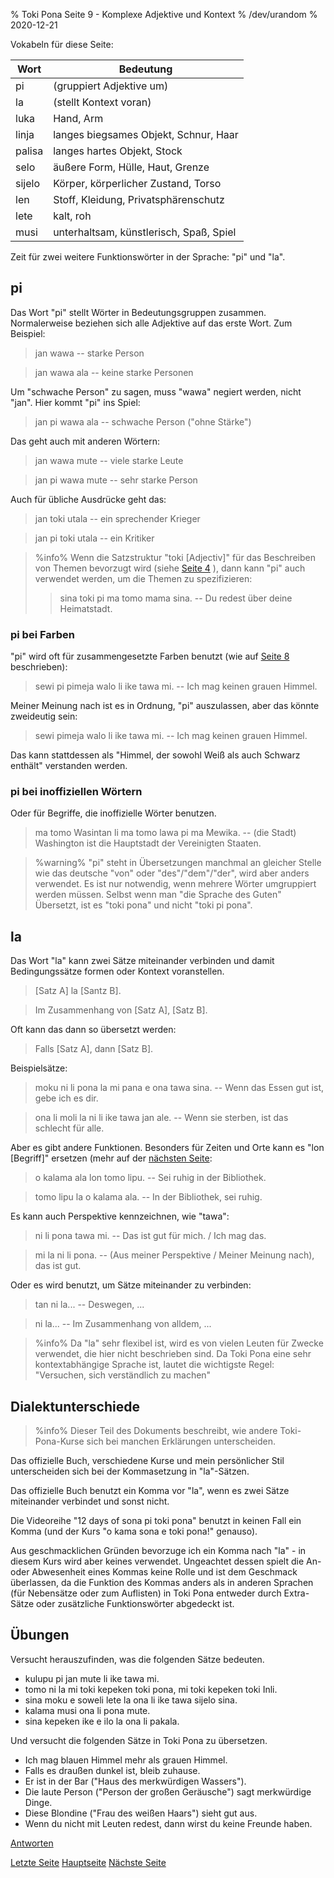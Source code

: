 % Toki Pona Seite 9 - Komplexe Adjektive und Kontext
% /dev/urandom
% 2020-12-21

Vokabeln für diese Seite:

| Wort  | Bedeutung                               |
|-------|-----------------------------------------|
| pi    | (gruppiert Adjektive um)                |
| la    | (stellt Kontext voran)                  |
| luka  | Hand, Arm                               |
| linja | langes biegsames Objekt, Schnur, Haar   |
| palisa| langes hartes Objekt, Stock             |
| selo  | äußere Form, Hülle, Haut, Grenze        |
| sijelo| Körper, körperlicher Zustand, Torso     |
| len   | Stoff, Kleidung, Privatsphärenschutz    |
| lete  | kalt, roh                               |
| musi  | unterhaltsam, künstlerisch, Spaß, Spiel |

Zeit für zwei weitere Funktionswörter in der Sprache: "pi" und "la".

## pi

Das Wort "pi" stellt Wörter in Bedeutungsgruppen zusammen. 
Normalerweise beziehen sich alle Adjektive auf das erste Wort. 
Zum Beispiel:

> jan wawa -- starke Person

> jan wawa ala -- keine starke Personen

Um "schwache Person" zu sagen, muss "wawa" negiert werden, nicht "jan". 
Hier kommt "pi" ins Spiel:

> jan pi wawa ala -- schwache Person ("ohne Stärke")

Das geht auch mit anderen Wörtern:

> jan wawa mute -- viele starke Leute

> jan pi wawa mute -- sehr starke Person

Auch für übliche Ausdrücke geht das:

> jan toki utala -- ein sprechender Krieger

> jan pi toki utala -- ein Kritiker

> %info%
> Wenn die Satzstruktur "toki [Adjectiv]" für das Beschreiben von Themen
> bevorzugt wird (siehe [Seite 4](de_4.html) ), dann kann "pi" auch verwendet 
> werden, um die Themen zu spezifizieren:
>
> > sina toki pi ma tomo mama sina. -- Du redest über deine Heimatstadt.
>

### pi bei Farben

"pi" wird oft für zusammengesetzte Farben benutzt (wie auf [Seite 8](de_8.html)
beschrieben):

> sewi pi pimeja walo li ike tawa mi. -- Ich mag keinen grauen Himmel.

Meiner Meinung nach ist es in Ordnung, "pi" auszulassen, aber das könnte
zweideutig sein:

> sewi pimeja walo li ike tawa mi. -- Ich mag keinen grauen Himmel.

Das kann stattdessen als "Himmel, der sowohl Weiß als auch Schwarz enthält"
verstanden werden.

### pi bei inoffiziellen Wörtern

Oder für Begriffe, die inoffizielle Wörter benutzen.

> ma tomo Wasintan li ma tomo lawa pi ma Mewika. -- (die Stadt) Washington ist
> die Hauptstadt der Vereinigten Staaten.

> %warning%
> "pi" steht in Übersetzungen manchmal an gleicher Stelle wie das deutsche "von" 
> oder "des"/"dem"/"der", wird aber anders verwendet. Es ist nur notwendig, wenn
> mehrere Wörter umgruppiert werden müssen. Selbst wenn man "die Sprache des Guten"
> Übersetzt, ist es "toki pona" und nicht "toki pi pona".

## la

Das Wort "la" kann zwei Sätze miteinander verbinden und damit Bedingungssätze 
formen oder Kontext voranstellen.

> [Satz A] la [Santz B].

> Im Zusammenhang von [Satz A], [Satz B].

Oft kann das dann so übersetzt werden:

> Falls [Satz A], dann [Satz B].

Beispielsätze:

> moku ni li pona la mi pana e ona tawa sina. -- Wenn das Essen gut ist, gebe
> ich es dir.

> ona li moli la ni li ike tawa jan ale. -- Wenn sie sterben, ist das schlecht für
> alle.

Aber es gibt andere Funktionen. Besonders für Zeiten und Orte kann es "lon [Begriff]" 
ersetzen (mehr auf der [nächsten Seite](de_10.html):

> o kalama ala lon tomo lipu. -- Sei ruhig in der Bibliothek.

> tomo lipu la o kalama ala. -- In der Bibliothek, sei ruhig.

Es kann auch Perspektive kennzeichnen, wie "tawa":

> ni li pona tawa mi. -- Das ist gut für mich. / Ich mag das.

> mi la ni li pona. -- (Aus meiner Perspektive / Meiner Meinung nach), das ist gut.

Oder es wird benutzt, um Sätze miteinander zu verbinden:

> tan ni la... -- Deswegen, ...

> ni la... -- Im Zusammenhang von alldem, ...

> %info%
> Da "la" sehr flexibel ist, wird es von vielen Leuten für Zwecke verwendet,
> die hier nicht beschrieben sind. Da Toki Pona eine sehr kontextabhängige
> Sprache ist, lautet die wichtigste Regel: "Versuchen, sich verständlich zu machen"

## Dialektunterschiede

> %info%
> Dieser Teil des Dokuments beschreibt, wie andere Toki-Pona-Kurse sich bei 
> manchen Erklärungen unterscheiden.

Das offizielle Buch, verschiedene Kurse und mein persönlicher Stil
unterscheiden sich bei der Kommasetzung in "la"-Sätzen.

Das offizielle Buch benutzt ein Komma vor "la", wenn es zwei Sätze miteinander 
verbindet und sonst nicht.

Die Videoreihe "12 days of sona pi toki pona" benutzt in keinen Fall ein Komma
(und der Kurs "o kama sona e toki pona!" genauso).

Aus geschmacklichen Gründen bevorzuge ich ein Komma nach "la" - in diesem Kurs 
wird aber keines verwendet. Ungeachtet dessen spielt die An- oder Abwesenheit 
eines Kommas keine Rolle und ist dem Geschmack überlassen, da die Funktion des 
Kommas anders als in anderen Sprachen (für Nebensätze oder zum Auflisten) 
in Toki Pona entweder durch Extra-Sätze oder zusätzliche Funktionswörter 
abgedeckt ist.

## Übungen

Versucht herauszufinden, was die folgenden Sätze bedeuten.

* kulupu pi jan mute li ike tawa mi. 
* tomo ni la mi toki kepeken toki pona, mi toki kepeken toki Inli.
* sina moku e soweli lete la ona li ike tawa sijelo sina.
* kalama musi ona li pona mute.
* sina kepeken ike e ilo la ona li pakala.

Und versucht die folgenden Sätze in Toki Pona zu übersetzen.

* Ich mag blauen Himmel mehr als grauen Himmel. 
* Falls es draußen dunkel ist, bleib zuhause.
* Er ist in der Bar ("Haus des merkwürdigen Wassers"). 
* Die laute Person ("Person der großen Geräusche") sagt merkwürdige Dinge.
* Diese Blondine ("Frau des weißen Haars") sieht gut aus. 
* Wenn du nicht mit Leuten redest, dann wirst du keine Freunde haben.

[Antworten](de_answers.html#p9)

[Letzte Seite](de_8.html) [Hauptseite](de_index.html) [Nächste Seite](de_10.html)
